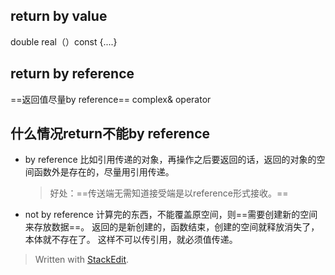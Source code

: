 ## return by value
double real（）const {....}
## return by reference
==返回值尽量by reference==
complex& operator
## 什么情况return不能by reference
- by reference
比如引用传递的对象，再操作之后要返回的话，返回的对象的空间函数外是存在的，尽量用引用传递。
	>好处：==传送端无需知道接受端是以reference形式接收。==

- not by reference
计算完的东西，不能覆盖原空间，则==需要创建新的空间来存放数据==。
返回的是新创建的，函数结束，创建的空间就释放消失了，本体就不存在了。
这样不可以传引用，就必须值传递。

> Written with [StackEdit](https://stackedit.io/).
<!--stackedit_data:
eyJoaXN0b3J5IjpbLTEzOTYwOTI5OTJdfQ==
-->